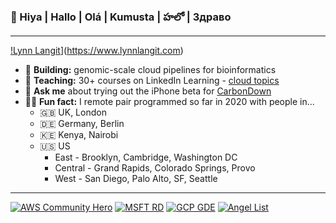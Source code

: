 ### 👋 Hiya | Hallo | Olá | Kumusta | హలో | Здраво

---
[!Lynn Langit](<img src="https://github.com/lynnlangit/lynnlangit/blob/master/badges/lynn.jpg" width="290" align="right">)](https://www.lynnlangit.com)

- 🔭  **Building:** genomic-scale cloud pipelines for bioinformatics
- 👯  **Teaching:** 30+ courses on LinkedIn Learning - [cloud topics](https://www.linkedin.com/learning/instructors/lynn-langit)
- 🌲  **Ask me** about trying out the iPhone beta for [CarbonDown](https://apps.apple.com/us/app/carbon-down/id1493321968)
- 👩‍💻  **Fun fact:** I remote pair programmed so far in 2020 with people in...
  - 🇬🇧  UK, London 
  - 🇩🇪  Germany, Berlin 
  - 🇰🇪  Kenya, Nairobi 
  - 🇺🇸  US 
    - East - Brooklyn, Cambridge, Washington DC   
    - Central - Grand Rapids, Colorado Springs,  Provo 
    - West - San Diego, Palo Alto, SF, Seattle 
    
    
---
[![AWS Community Hero](https://github.com/lynnlangit/lynnlangit/blob/master/badges/aws.svg)](https://aws.amazon.com/developer/community/heroes/lynn-langit/)
[![MSFT RD](https://github.com/lynnlangit/lynnlangit/blob/master/badges/azure.svg)](https://rd.microsoft.com/en-us/lynn-langit) 
[![GCP GDE](https://github.com/lynnlangit/lynnlangit/blob/master/badges/gcp.svg)](https://developers.google.com/community/experts/directory/profile/profile-lynn_langit)
[![Angel List](https://github.com/lynnlangit/lynnlangit/blob/master/badges/angellist.svg)](https://angel.co/u/lynn-langit)

